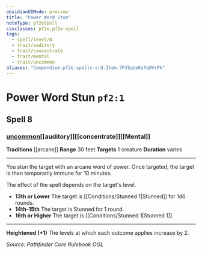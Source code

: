 ```yaml
---
obsidianUIMode: preview
title: "Power Word Stun"
noteType: pf2eSpell
cssclasses: pf2e,pf2e-spell
tags:
  - spell/level/8
  - trait/auditory
  - trait/concentrate
  - trait/mental
  - trait/uncommon
aliases: "Compendium.pf2e.spells-srd.Item.7PJSqUeKxTqOVrPk" 
---
```

# Power Word Stun  `pf2:1`  
## Spell 8
### [uncommon](uncommon "Uncommon Rarity Trait")[[auditory]][[concentrate]][[Mental]]
**Traditions** [[arcane]]
**Range** 30 feet
**Targets** 1 creature
**Duration** varies
* * * 
You stun the target with an arcane word of power. Once targeted, the target is then temporarily immune for 10 minutes.

The effect of the spell depends on the target's level.

*   **13th or Lower** The target is [[Conditions/Stunned 1|Stunned]] for 1d6 rounds.
*   **14th-15th** The target is Stunned for 1 round.
*   **16th or Higher** The target is [[Conditions/Stunned 1|Stunned 1]].

* * *

**Heightened (+1)** The levels at which each outcome applies increase by 2.

*Source: Pathfinder Core Rulebook*
*OGL*